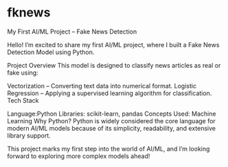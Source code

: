 # fknews

My First AI/ML Project – Fake News Detection

Hello! I’m excited to share my first AI/ML project, where I built a Fake News Detection Model using Python.

Project Overview This model is designed to classify news articles as real or fake using:

Vectorization – Converting text data into numerical format.
Logistic Regression – Applying a supervised learning algorithm for classification.
Tech Stack

Language:Python
Libraries: scikit-learn, pandas
Concepts Used: Machine Learning
Why Python? Python is widely considered the core language for modern AI/ML models because of its simplicity, readability, and extensive library support.

This project marks my first step into the world of AI/ML, and I’m looking forward to exploring more complex models ahead!

